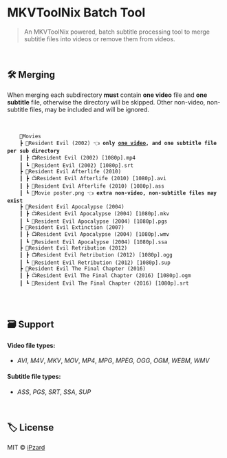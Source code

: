 # MKVToolNix Batch Tool
> An MKVToolNix powered, batch subtitle processing tool to merge subtitle files into videos or remove them from videos.
<br>

## 🛠️ Merging
When merging each subdirectory **must** contain **one video** file and **one subtitle** file, otherwise the directory will be skipped. Other non-video, non-subtitle files, may be included and will be ignored.<br><br>

<pre>
  <code>
    📂Movies
    ┣ 📂Resident Evil (2002) 👈 <b>only <u>one video</u>, and one subtitle file per sub directory</b>
    ┃ ┣ 📺Resident Evil (2002) [1080p].mp4
    ┃ ┗ 📜Resident Evil (2002) [1080p].srt
    ┣ 📂Resident Evil Afterlife (2010)
    ┃ ┣ 📺Resident Evil Afterlife (2010) [1080p].avi
    ┃ ┣ 📜Resident Evil Afterlife (2010) [1080p].ass
    ┃ ┗ 🎨Movie poster.png 👈 <b>extra non-video, non-subtitle files may exist</b>
    ┣ 📂Resident Evil Apocalypse (2004)
    ┃ ┣ 📺Resident Evil Apocalypse (2004) [1080p].mkv
    ┃ ┗ 📜Resident Evil Apocalypse (2004) [1080p].pgs
    ┣ 📂Resident Evil Extinction (2007)
    ┃ ┣ 📺Resident Evil Apocalypse (2004) [1080p].wmv
    ┃ ┗ 📜Resident Evil Apocalypse (2004) [1080p].ssa
    ┣ 📂Resident Evil Retribution (2012)
    ┃ ┣ 📺Resident Evil Retribution (2012) [1080p].ogg
    ┃ ┗ 📜Resident Evil Retribution (2012) [1080p].sup
    ┣ 📂Resident Evil The Final Chapter (2016)
    ┃ ┣ 📺Resident Evil The Final Chapter (2016) [1080p].ogm
    ┃ ┗ 📜Resident Evil The Final Chapter (2016) [1080p].srt
  </code>
</pre>
<br>

## 🗃️ Support

#### Video file types:
* *AVI*, *M4V*, *MKV*, *MOV*, *MP4*, *MPG*, *MPEG*, *OGG*, *OGM*, *WEBM*, *WMV*

#### Subtitle file types:
* *ASS*, *PGS*, *SRT*, *SSA*, *SUP*
<br>

## 🏷️ License
MIT © [iPzard](https://github.com/iPzard/electron-react-python-template/blob/master/LICENSE)